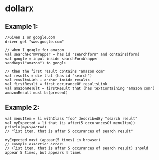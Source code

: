 # dollarx

## Example 1:
    //Given I on google.com
    driver get "www.google.com"

    // when I google for amazon
    val searchFormWrapper = has id "searchform" and contains(form)
    val google = input inside searchFormWrapper
    sendKeys("amazon") to google

    // then the first result contains "amazon.com" 
    val results = div that (has id "search")
    val resultsLink = anchor inside results
    val firstResult = first occuranceOf resultsLink
    val amazonResult = firstResult that (has textContaining "amazon.com")
    amazonResult must be(present)


## Example 2:
    val menuItem = li withClass "foo" describedBy "search result"
    val myExpected = li that (is after(5 occurancesOf menuItem))
    println(myExpected)
    // "list item, that is after 5 occurances of search result"

    myExpected must (appear(5 times) in browser)
    // example assertion error:
    // (list item, that is after 5 occurances of search result) should appear 5 times, but appears 4 times